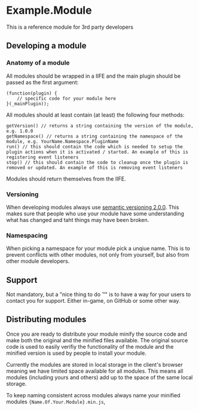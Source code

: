 # Example.Module

This is a reference module for 3rd party developers

## Developing a module

### Anatomy of a module

All modules should be wrapped in a IIFE and the main plugin should be passed as the first argument:

    (function(plugin) {
        // specific code for your module here
    }(_mainPlugin));

All modules should at least contain (at least) the following four methods:

    getVersion() // returns a string containing the version of the module, e.g. 1.0.0
    getNamespace() // returns a string containing the namespace of the module, e.g. YourName.Namespace.PluginName
    run() // this should contain the code which is needed to setup the plugin actions when it is activated / started. An example of this is registering event listeners
    stop() // this should contain the code to cleanup once the plugin is removed or updated. An example of this is removing event listeners
    
Modules should return themselves from the IIFE.

### Versioning

When developing modules always use [semantic versioning 2.0.0][semver]. This makes sure that people who use your module have some understanding what has changed and taht things may have been broken.

### Namespacing

When picking a namespace for your module pick a unqiue name. This is to prevent conflicts with other modules, not only from yourself, but also from other module developers.

## Support

Not mandatory, but a "nice thing to do ™" is to have a way for your users to contact you for support. Either in-game, on GitHub or some other way.

## Distributing modules

Once you are ready to distribute your module minify the source code and make both the original and the minified files available. The original source code is used to easily verifiy the functionality of the module and the minified version is used by people to install your module.

Currently the modules are stored in local storage in the client's browser meaning we have limited space available for all modules. This means all modules (including yours and others) add up to the space of the same local storage.

To keep naming consistent across modules always name your minified modules `{Name.Of.Your.Module}.min.js`,

[semver]: http://semver.org/
